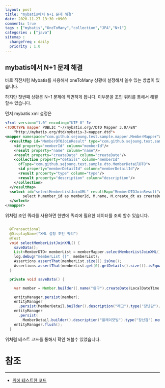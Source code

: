 ```yaml
---
layout: post
title: "mybatis에서 N+1 문제 해결"
date: 2020-11-27 13:30 +0900
comments: true
tags : ["mybatis","OneToMany","collection","JPA","N+1"]
categories : ["java"]
sitemap :
  changefreq : daily
  priority : 1.0
---
```


## mybatis에서 N+1 문제 해결

바로 직전처럼 Mybatis를 사용해서 oneToMany 상황에 설정해서 쓸수 있는 방법이 있습니다. 

하지만 첫번째 상황은 N+1 문제에 직면하게 됩니다. 이부분을 조인 쿼리를 통해서 해결 할수 있습니다.

먼저 mybatis xml 설정은 

```xml
<?xml version="1.0" encoding="UTF-8" ?>
<!DOCTYPE mapper PUBLIC "-//mybatis.org//DTD Mapper 3.0//EN"
    "http://mybatis.org/dtd/mybatis-3-mapper.dtd">
<mapper namespace="com.github.sejoung.test.sample.mapper.MemberMapper">
  <resultMap id="MemberDTOJoinResult" type="com.github.sejoung.test.sample.dto.MemberDTO">
    <id property="memberId" column="memberId"/>
    <result property="name" column="name"/>
    <result property="createDate" column="createDate"/>
    <collection property="details" column="memberId"
      ofType="com.github.sejoung.test.sample.dto.MemberDetailDTO">
      <id property="memberDetailId" column="memberDetailId"/>
      <result property="type" column="type"/>
      <result property="description" column="description"/>
    </collection>
  </resultMap>
  <select id="selectMemberListJoinXML" resultMap="MemberDTOJoinResult">
        select M.member_id as memberId, M.name, M.create_dt as createDate, MD.member_detail_id as memberDetailId, MD.type, MD.description from MEMBER M inner join MEMBER_DETAIL MD on M.member_id = MD.member_id
  </select>
</mapper>
```

위처럼 조인 쿼리를 사용하면 한번에 쿼리에 필요한 데이터를 조회 할수 있습니다.


```java

  @Transactional
  @DisplayName("XML 설정 조인 쿼리")
  @Test
  void selectMemberListJoinXML() {
    saveData();
    List<MemberDTO> memberList = memberMapper.selectMemberListJoinXML();
    log.debug("memberList {}", memberList);
    Assertions.assertThat(memberList.size()).isOne();
    Assertions.assertThat(memberList.get(0).getDetails().size()).isEqualTo(2);
  }

  private void saveData() {

    var member = Member.builder().name("완구").createDate(LocalDateTime.now()).build();

    entityManager.persist(member);
    entityManager
      .persist(MemberDetail.builder().description("레고").type("장난감").member(member).build());
    entityManager
      .persist(
        MemberDetail.builder().description("플레이모빌").type("장난감").member(member).build());
    entityManager.flush();
  }

```

위처럼 테스트 코드를 통해서 확인 해볼수 있었습니다.

# 참조
-----
* [위에 테스트한 코드](https://github.com/sejoung/spring_data_jpa_mybatis)

